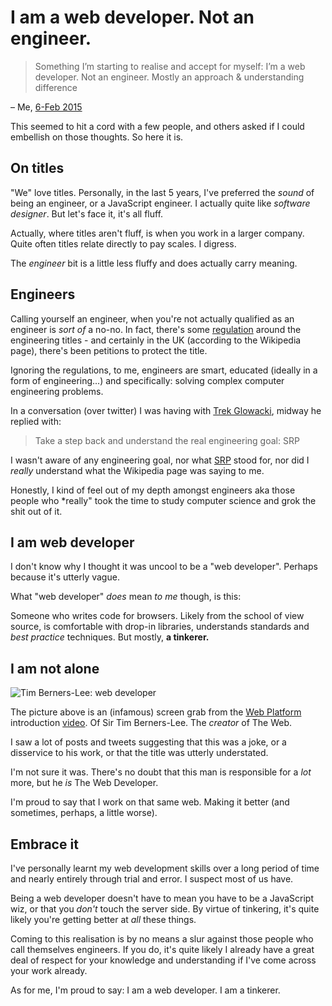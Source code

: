 # I am a web developer. Not an engineer.

> Something I’m starting to realise and accept for myself: I’m a web developer. Not an engineer. Mostly an approach & understanding difference

– Me, [6-Feb 2015](https://twitter.com/rem/status/563708407337996288)

This seemed to hit a cord with a few people, and others asked if I could embellish on those thoughts. So here it is.

<!--more-->

## On titles

"We" love titles. Personally, in the last 5 years, I've preferred the *sound* of being an engineer, or a JavaScript engineer. I actually quite like *software designer*. But let's face it, it's all fluff.

Actually, where titles aren't fluff, is when you work in a larger company. Quite often titles relate directly to pay scales. I digress.

The *engineer* bit is a little less fluffy and does actually carry meaning.

## Engineers

Calling yourself an engineer, when you're not actually qualified as an engineer is *sort of* a no-no. In fact, there's some [regulation](http://en.wikipedia.org/wiki/Engineer#Regulation) around the engineering titles - and certainly in the UK (according to the Wikipedia page), there's been petitions to protect the title.

Ignoring the regulations, to me, engineers are smart, educated (ideally in a form of engineering...) and specifically: solving complex computer engineering problems.

In a conversation (over twitter) I was having with [Trek Glowacki](https://twitter.com/trek), midway he replied with:

> Take a step back and understand the real engineering goal: SRP

I wasn't aware of any engineering goal, nor what [SRP](http://en.wikipedia.org/wiki/Single_responsibility_principle) stood for, nor did I *really* understand what the Wikipedia page was saying to me.

Honestly, I kind of feel out of my depth amongst engineers aka those people who *really" took the time to study computer science and grok the shit out of it.

## I am web developer

I don't know why I thought it was uncool to be a "web developer". Perhaps because it's utterly vague.

What "web developer" *does* mean *to me* though, is this:

Someone who writes code for browsers. Likely from the school of view source, is comfortable with drop-in libraries, understands standards and *best practice* techniques. But mostly, **a tinkerer.**

## I am not alone

![Tim Berners-Lee: web developer](https://remysharp.com/images/tbl-developer.jpg)

The picture above is an (infamous) screen grab from the [Web Platform](http://www.webplatform.org/) introduction [video](https://www.youtube.com/watch?v=Ug6XAw6hzaw). Of Sir Tim Berners-Lee. The *creator* of The Web.

I saw a lot of posts and tweets suggesting that this was a joke, or a disservice to his work, or that the title was utterly understated.

I'm not sure it was. There's no doubt that this man is responsible for a *lot* more, but he *is* The Web Developer.

I'm proud to say that I work on that same web. Making it better (and sometimes, perhaps, a little worse).

## Embrace it

I've personally learnt my web development skills over a long period of time and nearly entirely through trial and error. I suspect most of us have.

Being a web developer doesn't have to mean you have to be a JavaScript wiz, or that you *don't* touch the server side. By virtue of tinkering, it's quite likely you're getting better at *all* these things.


Coming to this realisation is by no means a slur against those people who call themselves engineers. If you do, it's quite likely I already have a great deal of respect for your knowledge and understanding if I've come across your work already.

As for me, I'm proud to say: I am a web developer. I am a tinkerer.
